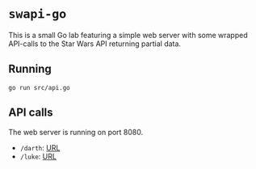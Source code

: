 # `swapi-go`
This is a small Go lab featuring a simple web server with some wrapped API-calls to the Star Wars API returning partial data.

## Running
`go run src/api.go`

## API calls
The web server is running on port 8080.

- `/darth`: [URL](http://localhost:8080/darth)
- `/luke`: [URL](http://localhost:8080/luke)
